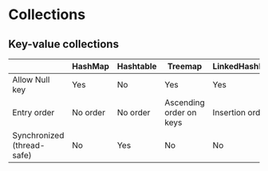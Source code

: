 # Collections

## Key-value collections

| | HashMap | Hashtable | Treemap | LinkedHashMap | WeakHashMap | IdentityHashMap |
|---|---|---|---|---|---|---|
| Allow Null key | Yes | No | Yes | Yes | Yes | No |
| Entry order | No order | No order | Ascending order on keys | Insertion order | No order | No order |
| Synchronized (thread-safe) | No | Yes | No | No | No | No |
